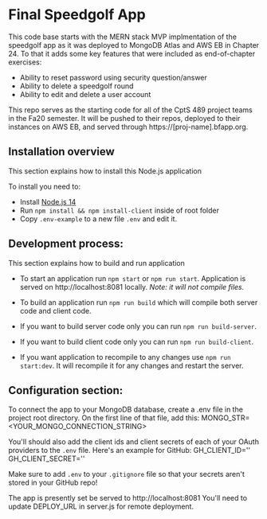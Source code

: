 # Final Speedgolf App
This code base starts with the MERN stack MVP implmentation of the speedgolf
app as it was deployed to MongoDB Atlas and AWS EB in Chapter 24. To that it adds
some key features that were included as end-of-chapter exercises:

* Ability to reset password using security question/answer
* Ability to delete a speedgolf round
* Ability to edit and delete a user account

This repo serves as the starting code for all of the CptS 489 project teams in the
Fa20 semester. It will be pushed to their repos, deployed to their instances on
AWS EB, and served through https://[proj-name].bfapp.org.

## Installation overview
This section explains how to install this Node.js application

To install you need to:
* Install [Node.js 14](https://nodejs.org/en/)
* Run `npm install && npm install-client` inside of root folder
* Copy `.env-example` to a new file `.env` and edit it.

## Development process:
This section explains how to build and run application

* To start an application run `npm start` or `npm run start`. Application is served on http://localhost:8081 locally. _Note: it will not compile files._

* To build an application run `npm run build` which will compile both server code and client code.

* If you want to build server code only you can run `npm run build-server`.

* If you want to build client code only you can run `npm run build-client`.

* If you want application to recompile to any changes use `npm run start:dev`. It will recompile it for any changes and restart the server.

## Configuration section:

To connect the app to your MongoDB database, create a .env file in the 
project root directory. On the first line of that file, add this:
MONGO_STR=<YOUR_MONGO_CONNECTION_STRING>

You'll should also add the client ids and client secrets of each of your 
OAuth providers to the `.env` file. Here's an example for GitHub:
GH_CLIENT_ID='<CLIENT ID INSIDE QUOTES>'
GH_CLIENT_SECRET='<CLIENT SECRET INSIDE QUOTES>'

Make sure to add `.env` to your `.gitignore` file so that your secrets aren't stored in your GitHub repo!

The app is presently set be served to http://localhost:8081 You'll need to update DEPLOY_URL in server.js for remote deployment.
